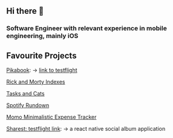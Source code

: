 <h2 align="left">Hi there 👋</h2>

<h3>Software Engineer with relevant experience in mobile engineering, mainly iOS</h3>

<!-- <h5 align="left">Love building beautiful and gratifying user experiences.</h5> -->

<h2>Favourite Projects</h2>

[Pikabook](https://github.com/smokycoffee/Pikabook): -> [link to testflight](https://testflight.apple.com/join/LNg1E9fB)

[Rick and Morty Indexes](https://github.com/smokycoffee/Rick-and-Morty-Index)

[Tasks and Cats](https://tasksandcats.netlify.app/)

[Spotify Rundown](https://spotify-rundown.herokuapp.com/)

[Momo Minimalistic Expense Tracker](https://github.com/smokycoffee/Momo)


[Sharest: testflight link](https://testflight.apple.com/join/NseDRvfK): -> a react native social album application

<h2></h2>

<!-- [![Top Langs](https://github-readme-stats.vercel.app/api/top-langs/?username=smokycoffee&layout=compact&theme=radical)](https://github.com/anuraghazra/github-readme-stats) -->


 <!-- 💬 Ask me about **Programmatic UI with UIKit** -->

